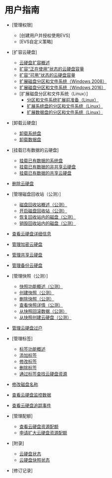 # 用户指南

-   [管理权限]
    -   [创建用户并授权使用EVS]
    -   [EVS自定义策略]

-   [扩容云硬盘]
    -   [云硬盘扩容概述](云硬盘扩容概述.md)
    -   [扩容“正在使用”状态的云硬盘容量](扩容-正在使用-状态的云硬盘容量.md)
    -   [扩容“可用”状态的云硬盘容量](扩容-可用-状态的云硬盘容量.md)
    -   [扩展磁盘分区和文件系统（Windows 2008）](扩展磁盘分区和文件系统（Windows-2008）.md)
    -   [扩展磁盘分区和文件系统（Windows 2016）](扩展磁盘分区和文件系统（Windows-2016）.md)
    -   [扩展磁盘分区和文件系统（Linux）]
        -   [分区和文件系统扩展前准备（Linux）](分区和文件系统扩展前准备（Linux）.md)
        -   [扩展系统盘的分区和文件系统（Linux）](扩展系统盘的分区和文件系统（Linux）.md)
        -   [扩展数据盘的分区和文件系统（Linux）](扩展数据盘的分区和文件系统（Linux）.md)

-   [卸载云硬盘]
    -   [卸载系统盘](卸载系统盘.md)
    -   [卸载数据盘](卸载数据盘.md)

-   [挂载已有数据的云硬盘]
    -   [挂载已有数据的系统盘](挂载已有数据的系统盘.md)
    -   [挂载已有数据的非共享云硬盘](挂载已有数据的非共享云硬盘.md)
    -   [挂载已有数据的共享云硬盘](挂载已有数据的共享云硬盘.md)

-   [删除云硬盘](删除云硬盘.md)
-   [管理磁盘回收站（公测）]
    -   [磁盘回收站概述（公测）](磁盘回收站概述（公测）.md)
    -   [开启磁盘回收站（公测）](开启磁盘回收站（公测）.md)
    -   [恢复回收站内的磁盘（公测）](恢复回收站内的磁盘（公测）.md)
    -   [销毁回收站内的磁盘（公测）](销毁回收站内的磁盘（公测）.md)

-   [查看云硬盘详细信息](查看云硬盘详细信息.md)
-   [管理加密云硬盘](管理加密云硬盘.md)
-   [管理共享云硬盘](管理共享云硬盘.md)
-   [管理备份云硬盘](管理备份云硬盘.md)
-   [管理快照（公测）]
    -   [快照功能概述（公测）](快照功能概述（公测）.md)
    -   [创建快照（公测）](创建快照（公测）.md)
    -   [删除快照（公测）](删除快照（公测）.md)
    -   [查看快照详情（公测）](查看快照详情（公测）.md)
    -   [从快照回滚数据（公测）](从快照回滚数据（公测）.md)
    -   [从快照创建云硬盘（公测）](从快照创建云硬盘（公测）.md)

-   [管理云硬盘过户](管理云硬盘过户.md)
-   [管理标签]
    -   [标签功能概述](标签功能概述.md)
    -   [添加标签](添加标签.md)
    -   [修改标签](修改标签.md)
    -   [删除标签](删除标签.md)
    -   [通过标签查找云硬盘资源](通过标签查找云硬盘资源.md)

-   [修改磁盘名称](修改磁盘名称.md)
-   [查看云硬盘监控数据](查看云硬盘监控数据.md)
-   [查看云硬盘追踪事件](查看云硬盘追踪事件.md)
-   [管理配额]
    -   [查看云硬盘资源配额](查看云硬盘资源配额.md)
    -   [申请扩大云硬盘资源配额](申请扩大云硬盘资源配额.md)

-   [附录]
    -   [云硬盘状态](云硬盘状态.md)
    -   [云硬盘快照状态](云硬盘快照状态.md)

-   [修订记录]

